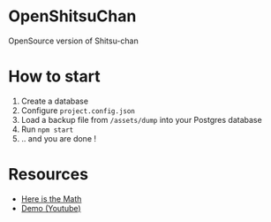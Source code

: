 # OpenShitsuChan
OpenSource version of Shitsu-chan 

# How to start
1. Create a database
2. Configure `project.config.json`
3. Load a backup file from `/assets/dump` into your Postgres database
4. Run `npm start`
5. .. and you are done !

# Resources
* [Here is the Math](https://drive.google.com/file/d/1cUjDhK5TFMKzs-fU_xjSHU6rziD9YvL4/view)
* [Demo (Youtube)](https://www.youtube.com/watch?v=64XqnAYPH80)
